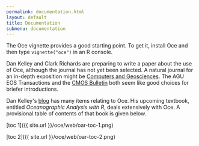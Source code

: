```yaml
---
permalink: documentation.html
layout: default
title: Documentation
submenu: documentation
---
```


The Oce vignette provides a good starting point.  To get it, install Oce and
then type `vignette("oce")` in an R console.

Dan Kelley and Clark Richards are preparing to write a paper about the use
of Oce, although the journal has not yet been selected.  A natural journal for
    an in-depth exposition might be <a
        href="http://www.journals.elsevier.com/computers-and-geosciences/">Computers
        and Geosciences</a>.  The AGU EOS Transactions and the <a
    href="http://www.cmos.ca/site/cmos_bulletin">CMOS Bulletin</a> both seem
like good choices for briefer introductions.

Dan Kelley's [blog](http://dankelley.github.io/blog) has many items relating to
Oce.  His upcoming textbook, entitled *Oceanographic Analysis with R*, deals
extensively with Oce.  A provisional table of contents of that book is given
below.

[toc 1]({{ site.url }}/oce/web/oar-toc-1.png)

[toc 2]({{ site.url }}/oce/web/oar-toc-2.png)

